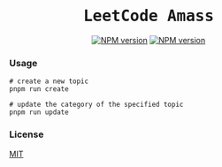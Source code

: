 <h1 align="center"><samp>LeetCode Amass</samp></h1>

<p align="center">
<a href="./docs/PROBLEMS.md"><img src="https://img.shields.io/badge/-题库目录-blue" alt="NPM version"></a>
<a href="./docs/CATEGORY.md"><img src="https://img.shields.io/badge/-题库分类-red" alt="NPM version"></a>

### Usage

```shell
# create a new topic
pnpm run create

# update the category of the specified topic
pnpm run update
```

### License

[MIT](./LICENSE)
